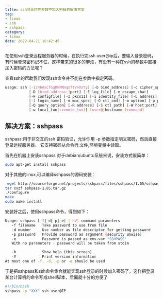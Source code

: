 ```yaml
---
title: ssh登录时在参数中加入密码的解决方案
tag:
- linux
- ssh
- sshpass
category:
- linux
date: 2022-04-21 10:42:45
---
```


在使用ssh登录远程服务器的时候，在执行完ssh user@ip后，要输入登录密码，有时候登录密码记不住，这样带来的很多的麻烦，有没有一种在ssh的参数中直接加入密码的方法呢？
<!--more-->
查看ssh的帮助我们发现ssh命令并不能在参数中指定密码。

```bash
usage: ssh [-1246AaCfGgKkMNnqsTtVvXxYy] [-b bind_address] [-c cipher_spec]
           [-D [bind_address:]port] [-E log_file] [-e escape_char]
           [-F configfile] [-I pkcs11] [-i identity_file] [-L address]
           [-l login_name] [-m mac_spec] [-O ctl_cmd] [-o option] [-p port]
           [-Q query_option] [-R address] [-S ctl_path] [-W host:port]
           [-w local_tun[:remote_tun]] [user@]hostname [command]
```

## 解决方案：sshpass
sshpass:用于非交互的ssh 密码验证，允许你用 -p 参数指定明文密码，然后直接登录远程服务器。 它支持密码从命令行,文件,环境变量中读取。

首先在机器上安装sshpass
对于debian/ubuntu系统来说，安装方式很简单：
```bash
sudo apt-get install sshpass
```
对于其他的linux,可以编译sshpass的源码安装：
```bash
 wget http://sourceforge.net/projects/sshpass/files/sshpass/1.05/sshpass-1.05.tar.gz
tar xvzf sshpass-1.05.tar.gz
./configure
make
sudo make install
```
安装好之后，使用sshpass命令，得到如下：
```bash
Usage: sshpass [-f|-d|-p|-e] [-hV] command parameters
   -f filename   Take password to use from file
   -d number     Use number as file descriptor for getting password
   -p password   Provide password as argument (security unwise)
   -e            Password is passed as env-var "SSHPASS"
   With no parameters - password will be taken from stdin

   -h            Show help (this screen)
   -V            Print version information
At most one of -f, -d, -p or -e should be used
```
于是把sshpass和ssh命令集合就能实现ssh登录的时候加入密码了，这样把登录某台计算机的命令写成shell脚本，后面就十分的方便了
```bash
#!/bin/bash
sshpass -p "XXX" ssh user@IP
```